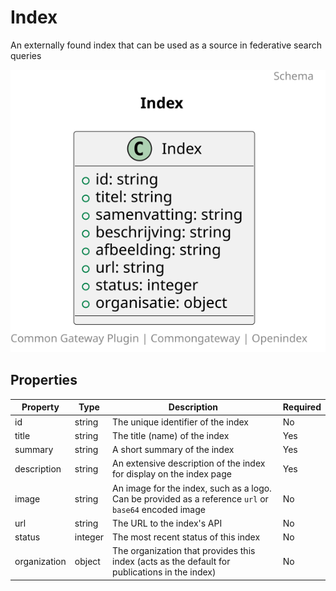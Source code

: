 # Index

An externally found index that can be used as a source in federative search queries

![Class Diagram](https://github.com/CommonGateway/OpenIndex/blob/services-yaml/docs/schema/Index.svg)

## Properties

| Property | Type | Description | Required |
|----------|------|-------------|----------|
| id | string | The unique identifier of the index | No |
| title | string | The title (name) of the index | Yes |
| summary | string | A short summary of the index | Yes |
| description | string | An extensive description of the index for display on the index page | Yes |
| image | string | An image for the index, such as a logo. Can be provided as a reference `url` or `base64` encoded image | No |
| url | string | The URL to the index's API | No |
| status | integer | The most recent status of this index | No |
| organization | object | The organization that provides this index (acts as the default for publications in the index) | No |
